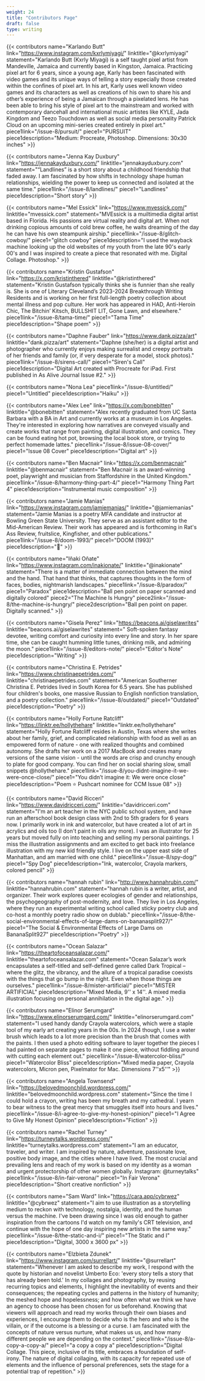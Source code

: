 ```yaml
---
weight: 24
title: "Contributors Page"
draft: false
type: writing
---
```


{{< contributors name="Karlando Butt" link="https://www.instagram.com/kxrlymiyagi/" linktitle="@kxrlymiyagi" statement="Karlando Butt (Kxrly Miyagi) is a self taught pixel artist from Mandeville, Jamaica and currently based in Kingston, Jamaica. Practicing pixel art for 6 years, since a young age, Karly has been fascinated with video games and its unique ways of telling a story especially those created within the confines of pixel art. In his art, Karly uses well known video games and its characters as well as creations of his own to share his and other’s experience of being a Jamaican through a pixelated lens. He has been able to bring his style of pixel art to the mainstream and worked with contemporary dancehall and international music artistes like KYLE, Jada Kingdom and Teezo Touchdown as well as social media personality Patrick Cloud on an upcoming mini-series created entirely in pixel art." piece1link="/issue-8/pursuit/" piece1="PURSUIT" piece1description="Medium: Procreate, Photoshop. Dimensions: 30x30 inches" >}}

{{< contributors name="Jenna Kay Duxbury" link="https://jennakayduxbury.com/" linktitle="jennakayduxbury.com" statement="“Landlines” is a short story about a childhood friendship that faded away. I am fascinated by how shifts in technology shape human relationships, wielding the power to keep us connected and isolated at the same time." piece1link="/issue-8/landlines/" piece1="Landlines" piece1description="Short story" >}}

{{< contributors name="Mel Essick" link="https://www.mvessick.com/" linktitle="mvessick.com" statement="MVEssick is a muiltimedia digital artist based in Florida. His passions are virtual reality and digital art. When not drinking copious amounts of cold brew coffee, he waits dreaming of the day he can have his own steampunk airship." piece1link="/issue-8/glitch-cowboy/" piece1="glitch cowboy" piece1description="I used the wayback machine looking up the old websites of my youth from the late 90's early 00's and I was inspired to create a piece that resonated with me. Digital Collage. Photoshop." >}}

{{< contributors name="Kristin Gustafson" link="https://x.com/kristinthered" linktitle="@kristinthered" statement="Kristin Gustafson typically thinks she is funnier than she really is. She is one of Literary Cleveland’s 2023-2024 Breakthrough Writing Residents and is working on her first full-length poetry collection about mental illness and pop culture. Her work has appeared in HAD, Anti-Heroin Chic, The Bitchin’ Kitsch, BULLSHIT LIT, Gone Lawn, and elsewhere." piece1link="/issue-8/tama-time/" piece1="Tama Time" piece1description="Shape poem" >}}

{{< contributors name="Daphne Fauber" link="https://www.dank.pizza/art" linktitle="dank.pizza/art" statement="Daphne (she/her) is a digital artist and photographer who currently enjoys making surrealist and creepy portraits of her friends and family (or, if very desperate for a model, stock photos)." piece1link="/issue-8/sirens-call/" piece1="Siren's Call" piece1description="Digital Art created with Procreate for iPad. First published in As Alive Journal Issue #2." >}}

{{< contributors name="Nona Lea" piece1link="/issue-8/untitled/" piece1="Untitled" piece1description="Haiku" >}}

{{< contributors name="Alex Lee" link="https://x.com/bonebitten" linktitle="@bonebitten"  statement="Alex recently graduated from UC Santa Barbara with a BA in Art and currently works at a museum in Los Angeles. They're interested in exploring how narratives are conveyed visually and create works that range from painting, digital illustration, and comics. They can be found eating hot pot, browsing the local book store, or trying to perfect homemade lattes." piece1link="/issue-8/issue-08-cover/" piece1="Issue 08 Cover" piece1description="Digital art" >}}

{{< contributors name="Ben Macnair" link="https://x.com/benmacnair" linktitle="@benmacnair" statement="Ben Macnair is an award-winning poet, playwright and musician from Staffordshire in the United Kingdom." piece1link="/issue-8/harmony-thing-part-4/" piece1="Harmony Thing Part 4" piece1description="Instrumental music composition" >}}

{{< contributors name="Jamie Manias" link="https://www.instagram.com/jamiemanias/" linktitle="@jamiemanias" statement="Jamie Manias is a poetry MFA candidate and instructor at Bowling Green State University. They serve as an assistant editor to the Mid-American Review. Their work has appeared and is forthcoming in Rat's Ass Review, fruitslice, Kingfisher, and other publications." piece1link="/issue-8/doom-1993/" piece1="DOOM (1993)" piece1description="🤖" >}}

{{< contributors name="Iñaki Oñate" link="https://www.instagram.com/inakionate/" linktitle="@inakionate" statement="There is a matter of immediate connection between the mind and the hand. That hand that thinks, that captures thoughts in the form of faces, bodies, nightmarish landscapes." piece1link="/issue-8/paradox/" piece1="Paradox" piece1description="Ball pen point on paper scanned and digitally colored" piece2="The Machine Is Hungry" piece2link="/issue-8/the-machine-is-hungry/" piece2description="Ball pen point on paper. Digitally scanned." >}}

{{< contributors name="Gisela Perez" link="https://beacons.ai/giselawrites" linktitle="beacons.ai/giselawrites" statement=" Soft-spoken fantasy devotee, writing comfort and curiosity into every line and story. In her spare time, she can be caught humming little tunes, drinking milk, and admiring the moon." piece1link="/issue-8/editors-note/" piece1="Editor's Note" piece1description="Writing" >}}

{{< contributors name="Christina E. Petrides" link="https://www.christinaepetrides.com/" linktitle="christinaepetrides.com" statement="American Southerner Christina E. Petrides lived in South Korea for 6.5 years. She has published four children's books, one massive Russian to English nonfiction translation, and a poetry collection." piece1link="/issue-8/outdated/" piece1="Outdated" piece1description="Poetry" >}}

{{< contributors name="Holly Fortune Ratcliff" link="https://linktr.ee/hollythehare" linktitle="linktr.ee/hollythehare" statement="Holly Fortune Ratcliff resides in Austin, Texas where she writes about her family, grief, and complicated relationship with food as well as an empowered form of nature - one with realized thoughts and combined autonomy. She drafts her work on a 2017 MacBook and creates many versions of the same vision - until the words are crisp and crunchy enough to plate for good company. You can find her on social sharing slow, small snippets @hollythehare." piece1link="/issue-8/you-didnt-imagine-it-we-were-once-close/" piece1="You didn’t imagine it: We were once close" piece1description="Poem ⭐ Pushcart nominee for CCM Issue 08" >}}

{{< contributors name="David Ricceri" link="https://www.davidricceri.com/" linktitle="davidricceri.com" statement="I'm an art teacher in the NYC public school system, and have run an afterschool book design class with 2nd to 5th graders for 6 years now. I primarily work in ink and watercolor, but have created a lot of art in acrylics and oils too (I don't paint in oils any more). I was an illustrator for 25 years but moved fully on into teaching and selling my personal paintings. I miss the illustration assignments and am excited to get back into freelance illustration with my new kid friendly style. I live on the upper east side of Manhattan, and am married with one child." piece1link="/issue-8/spy-dog/" piece1="Spy Dog" piece1description="Ink, watercolor, Crayola markers, colored pencil" >}}

{{< contributors name="hannah rubin" link="http://www.hannahrubin.com/" linktitle="hannahrubin.com" statement="hannah rubin is a writer, artist, and organizer. Their work explores queer ecologies of gender and relationships, the psychogeography of post-modernity, and love. They live in Los Angeles, where they run an experimental writing school called sticky poetry club and co-host a monthly poetry radio show on dublab." piece1link="/issue-8/the-social-environmental-effects-of-large-dams-on-bananasplit927/" piece1="The Social & Environmental Effects of Large Dams on BananaSplit927" piece1description="Poetry" >}}

{{< contributors name="Ocean Salazar" link="https://theartofoceansalazar.com/" linktitle="theartofoceansalazar.com" statement="Ocean Salazar’s work encapsulates a self-titled and self-defined genre called Dark Tropical – where the glitz, the vibrancy, and the allure of a tropical paradise coexists with the things that go bump in the night. Even when those things are ourselves." piece1link="/issue-8/mister-artificial/" piece1="MISTER ARTIFICIAL" piece1description="Mixed Media, 9'' x 14''. A mixed media illustration focusing on personal annihilation in the digital age." >}}

{{< contributors name="Elinor Serumgard" link="https://www.elinorserumgard.com/" linktitle="elinorserumgard.com" statement="I used handy dandy Crayola watercolors, which were a staple tool of my early art creating years in the 00s. In 2024 though, I use a water brush which leads to a lot more precision than the brush that comes with the paints. I then used a photo editing software to layer together the pieces I had painted on separate pages to make it one piece, without fiddling around with cutting each element out." piece1link="/issue-8/watercolor-bliss/" piece1="Watercolor Bliss" piece1description="Mixed media paper, Crayola watercolors, Micron pen, Pixelmator for Mac. Dimensions 7''x5''" >}}

{{< contributors name="Angela Townsend" link="https://belovedmoonchild.wordpress.com/" linktitle="belovedmoonchild.wordpress.com" statement="Since the time I could hold a crayon, writing has been my breath and my cathedral. I yearn to bear witness to the great mercy that smuggles itself into hours and lives." piece1link="/issue-8/i-agree-to-give-my-honest-opinion/" piece1="I Agree to Give My Honest Opinion" piece1description="Fiction" >}}

{{< contributors name="Rachel Turney" link="https://turneytalks.wordpress.com/" linktitle="turneytalks.wordpress.com" statement="I am an educator, traveler, and writer. I am inspired by nature, adventure, passionate love, positive body image, and the cities where I have lived. The most crucial and prevailing lens and reach of my work is based on my identity as a woman and urgent protectorship of other women globally. Instagram: @turneytalks" piece1link="/issue-8/in-fair-verona/" piece1="In Fair Verona" piece1description="Short creative nonfiction" >}}

{{< contributors name="Sam Ward" link="https://cara.app/cybrwez" linktitle="@cybrwez" statement="I aim to use illustration as a storytelling medium to reckon with technology, nostalgia, identity, and the human versus the machine. I've been drawing since I was old enough to gather inspiration from the cartoons I'd watch on my family's CRT television, and continue with the hope of one day inspiring new artists in the same way." piece1link="/issue-8/the-static-and-i/" piece1="The Static and I" piece1description="Digital, 3000 x 3600 px" >}}

{{< contributors name="Elzbieta Zdunek" link="https://www.instagram.com/surrellart/" linktitle="@surrellart" statement="Whenever I am asked to describe my work, I respond with the quote by historian and novelist Umberto Eco: 'every story tells a story that has already been told.' In my collages and photography, by reusing recurring topics and elements, I highlight the inevitability of events and their consequences; the repeating cycles and patterns in the history of humanity; the meshed hope and hopelessness; and how often what we think we have an agency to choose has been chosen for us beforehand. Knowing that viewers will approach and read my works through their own biases and experiences, I encourage them to decide who is the hero and who is the villain, or if the outcome is a blessing or a curse. I am fascinated with the concepts of nature versus nurture, what makes us us, and how many different people we are depending on the context." piece1link="/issue-8/a-copy-a-copy-a/" piece1="a copy a copy a" piece1description="Digital Collage. This piece, inclusive of its title, embraces a foundation of self-irony. The nature of digital collaging, with its capacity for repeated use of elements and the influence of personal preferences, sets the stage for a potential trap of repetition." >}}

